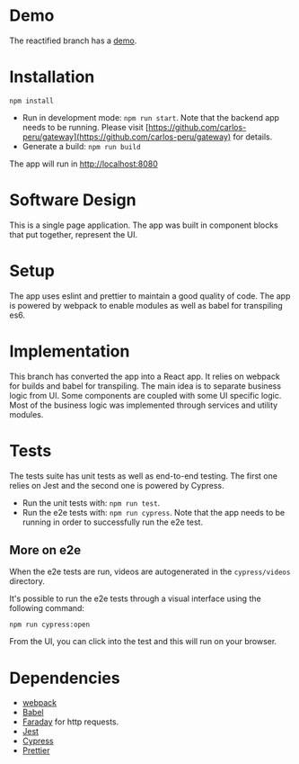 # Demo
The reactified branch has a [demo](http://amigosalud.rebienestar.com/).

# Installation

```
npm install
```

- Run in development mode: `npm run start`. Note that the backend app needs to be running. Please visit [https://github.com/carlos-peru/gateway](https://github.com/carlos-peru/gateway) for details.
- Generate a build: `npm run build`

The app will run in [http://localhost:8080](http://localhost:8080)

# Software Design

This is a single page application. The app was built in component blocks that put together, represent the UI.

# Setup

The app uses eslint and prettier to maintain a good quality of code. The app is powered by webpack to enable modules as well as babel for transpiling es6.

# Implementation

This branch has converted the app into a React app. It relies on webpack for builds and babel for transpiling. The main idea is to separate business logic from UI. Some components are coupled with some UI specific logic. Most of the business logic was implemented through services and utility modules.

# Tests

The tests suite has unit tests as well as end-to-end testing. The first one relies on Jest and the second one is powered by Cypress.

- Run the unit tests with: `npm run test`.
- Run the e2e tests with: `npm run cypress`. Note that the app needs to be running in order to successfully run the e2e test.

## More on e2e

When the e2e tests are run, videos are autogenerated in the `cypress/videos` directory.

It's possible to run the e2e tests through a visual interface using the following command:

```
npm run cypress:open
```

From the UI, you can click into the test and this will run on your browser.

# Dependencies

- [webpack](https://webpack.js.org/)
- [Babel](https://babeljs.io/)
- [Faraday](https://github.com/lostisland/faraday) for http requests.
- [Jest](https://jestjs.io/)
- [Cypress](https://www.cypress.io/)
- [Prettier](https://prettier.io/)
